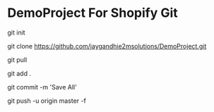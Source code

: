 # DemoProject For Shopify Git

git init

git clone https://github.com/jaygandhie2msolutions/DemoProject.git

git pull

git add .

git commit -m 'Save All'

git push -u origin master -f

